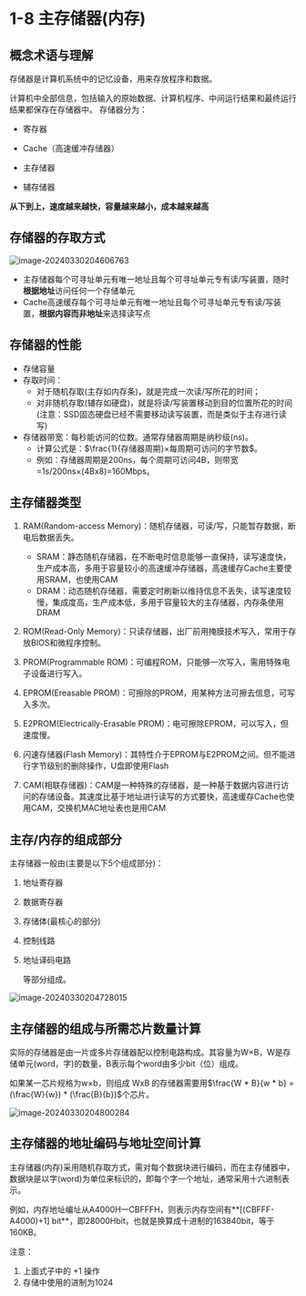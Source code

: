# 1-8 主存储器(内存)

## 概念术语与理解

存储器是计算机系统中的记忆设备，用来存放程序和数据。

计算机中全部信息，包括输入的原始数据、计算机程序、中间运行结果和最终运行结果都保存在存储器中。
存储器分为：

- 寄存器
- Cache（高速缓冲存储器）
- 主存储器

- 辅存储器

**从下到上，速度越来越快，容量越来越小，成本越来越高**

## 存储器的存取方式

![image-20240330204606763](https://img.yatjay.top/md/image-20240330204606763.png)

- 主存储器每个可寻址单元有唯一地址且每个可寻址单元专有读/写装置，随时**根据地址**访问任何一个存储单元
- Cache高速缓存每个可寻址单元有唯一地址且每个可寻址单元专有读/写装置，**根据内容而非地址**来选择读写点

## 存储器的性能

- 存储容量
- 存取时间：
  - 对于随机存取(主存如内存条)，就是完成一次读/写所花的时间；
  - 对非随机存取(辅存如硬盘)，就是将读/写装置移动到目的位置所花的时间(注意：SSD固态硬盘已经不需要移动读写装置，而是类似于主存进行读写)
- 存储器带宽：每秒能访问的位数。通常存储器周期是纳秒级(ns)。
  - 计算公式是：$\frac{1}{存储器周期}×每周期可访问的字节数$。
  - 例如：存储器周期是200ns，每个周期可访问4B，则带宽=1s/200ns×(4Bx8)=160Mbps。



## 主存储器类型

1. RAM(Random-access Memory)：随机存储器，可读/写，只能暂存数据，断电后数据丢失。
   - SRAM：静态随机存储器，在不断电时信息能够一直保持，读写速度快，生产成本高，多用于容量较小的高速缓冲存储器，高速缓存Cache主要使用SRAM，也使用CAM
   - DRAM：动态随机存储器，需要定时刷新以维持信息不丢失，读写速度较慢，集成度高，生产成本低，多用于容量较大的主存储器，内存条使用DRAM
2. ROM(Read-Only Memory)：只读存储器，出厂前用掩膜技术写入，常用于存放BIOS和微程序控制。

3. PROM(Programmable ROM)：可编程ROM，只能够一次写入，需用特殊电子设备进行写入。
4. EPROM(Ereasable PROM)：可擦除的PROM，用某种方法可擦去信息，可写入多次。
5. E2PROM(Electrically-Erasable PROM)：电可擦除EPROM，可以写入，但速度慢。
6. 闪速存储器(Flash Memory)：其特性介于EPROM与E2PROM之间。但不能进行字节级别的删除操作，U盘即使用Flash
7. CAM(相联存储器)：CAM是一种特殊的存储器，是一种基于数据内容进行访问的存储设备。其速度比基于地址进行读写的方式要快，高速缓存Cache也使用CAM，交换机MAC地址表也是用CAM

## 主存/内存的组成部分

主存储器一般由(主要是以下5个组成部分)：

1. 地址寄存器

2. 数据寄存器

3. 存储体(最核心的部分)

4. 控制线路

5. 地址译码电路

   等部分组成。

![image-20240330204728015](https://img.yatjay.top/md/image-20240330204728015.png)

## 主存储器的组成与所需芯片数量计算

实际的存储器是由一片或多片存储器配以控制电路构成。其容量为W×B，W是存储单元(word，字)的数量，B表示每个word由多少bit（位）组成。

如果某一芯片规格为w×b，则组成 WxB 的存储器需要用$\frac{W * B}{w * b} = (\frac{W}{w}) * (\frac{B}{b})$个芯片。

![image-20240330204800284](https://img.yatjay.top/md/image-20240330204800284.png)

## 主存储器的地址编码与地址空间计算

主存储器(内存)采用随机存取方式，需对每个数据块进行编码，而在主存储器中，数据块是以字(word)为单位来标识的，即每个字一个地址，通常采用十六进制表示。

例如，内存地址编址从A4000H一CBFFFH，则表示内存空间有**[(CBFFF-A4000)+1] bit**，即28000Hbit，也就是换算成十进制的163840bit，等于160KB。

注意：

1. 上面式子中的 +1 操作
2. 存储中使用的进制为1024